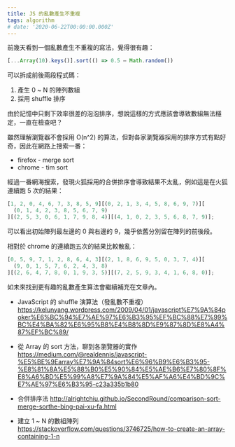 ```yaml
---
title: JS 的亂數產生不重複
tags: algorithm
# date: '2020-06-22T00:00:00.000Z'
---
```


前幾天看到一個亂數產生不重複的寫法，覺得很有趣：

```js
[...Array(10).keys()].sort(() => 0.5 – Math.random())
```

可以拆成前後兩段程式碼：

1. 產生 0 ~ N 的陣列數組
2. 採用 shuffle 排序

由於記憶中只剩下效率很差的泡泡排序，想說這樣的方式應該會導致數組無法穩定，一直在檢查吧？

雖然理解瀏覽器不會採用 O(n^2) 的算法，但對各家瀏覽器採用的排序方式有點好奇，因此在網路上搜索一番：

- firefox - merge sort
- chrome - tim sort

經過一番網海搜索，發現火狐採用的合併排序會導致結果不太亂，例如這是在火狐連續跑 5 次的結果：

```js
[1, 2, 0, 4, 6, 7, 3, 8, 5, 9][(0, 2, 1, 3, 4, 5, 8, 6, 9, 7)][
  (0, 1, 4, 2, 3, 8, 5, 6, 7, 9)
][(2, 5, 3, 0, 6, 1, 7, 9, 8, 4)][(4, 1, 0, 2, 3, 5, 6, 8, 7, 9)];
```

可以看出初始陣列最左邊的 0 與右邊的 9，幾乎依舊分別留在陣列的前後段。

相對於 chrome 的連續跑五次的結果比較散亂：

```js
[0, 5, 9, 7, 1, 2, 8, 6, 4, 3][(2, 1, 8, 6, 9, 5, 0, 3, 7, 4)][
  (9, 0, 1, 5, 7, 6, 2, 4, 3, 8)
][(2, 6, 4, 7, 8, 0, 1, 9, 3, 5)][(7, 2, 5, 9, 3, 4, 1, 6, 8, 0)];
```

如未來找到更有趣的亂數產生算法會繼續補充在文章內。

- JavaScript 的 shuffle 演算法（發亂數不重複）https://kelunyang.wordpress.com/2009/04/01/javascript%E7%9A%84poker%E6%BC%94%E7%AE%97%E6%B3%95%EF%BC%88%E7%99%BC%E4%BA%82%E6%95%B8%E4%B8%8D%E9%87%8D%E8%A4%87%EF%BC%89/

- 從 Array 的 sort 方法，聊到各瀏覽器的實作 https://medium.com/@realdennis/javascript-%E5%BE%9Earray%E7%9A%84sort%E6%96%B9%E6%B3%95-%E8%81%8A%E5%88%B0%E5%90%84%E5%AE%B6%E7%80%8F%E8%A6%BD%E5%99%A8%E7%9A%84%E5%AF%A6%E4%BD%9C%E7%AE%97%E6%B3%95-c23a335b1b80

- 合併排序法 http://alrightchiu.github.io/SecondRound/comparison-sort-merge-sorthe-bing-pai-xu-fa.html

- 建立 1 ~ N 的數組陣列 https://stackoverflow.com/questions/3746725/how-to-create-an-array-containing-1-n
